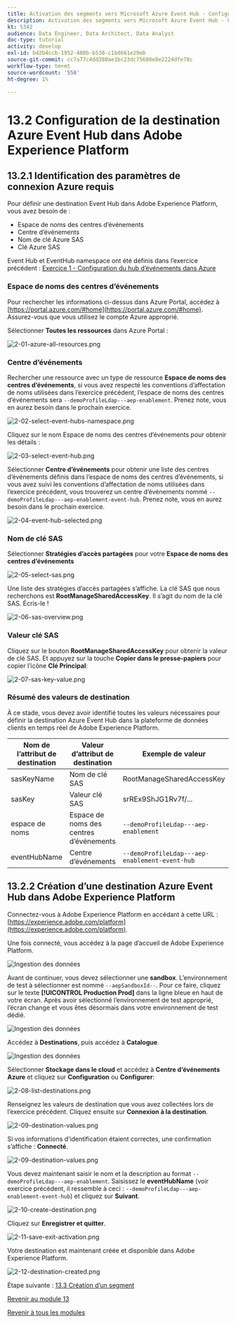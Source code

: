 ```yaml
---
title: Activation des segments vers Microsoft Azure Event Hub - Configuration de la destination RTCDP du centre d’événements dans Adobe Experience Platform
description: Activation des segments vers Microsoft Azure Event Hub - Configuration de la destination RTCDP du centre d’événements dans Adobe Experience Platform
kt: 5342
audience: Data Engineer, Data Architect, Data Analyst
doc-type: tutorial
activity: develop
exl-id: b42b4ccb-1952-480b-b538-c1bd661e29eb
source-git-commit: cc7a77c4dd380ae1bc23dc75608e8e2224dfe78c
workflow-type: tm+mt
source-wordcount: '558'
ht-degree: 1%

---
```


# 13.2 Configuration de la destination Azure Event Hub dans Adobe Experience Platform

## 13.2.1 Identification des paramètres de connexion Azure requis

Pour définir une destination Event Hub dans Adobe Experience Platform, vous avez besoin de :

- Espace de noms des centres d’événements
- Centre d’événements
- Nom de clé Azure SAS
- Clé Azure SAS

Event Hub et EventHub namespace ont été définis dans l’exercice précédent : [Exercice 1 - Configuration du hub d’événements dans Azure](./ex1.md)

### Espace de noms des centres d’événements

Pour rechercher les informations ci-dessus dans Azure Portal, accédez à [https://portal.azure.com/#home](https://portal.azure.com/#home). Assurez-vous que vous utilisez le compte Azure approprié.

Sélectionner **Toutes les ressources** dans Azure Portal :

![2-01-azure-all-resources.png](./images/2-01-azure-all-resources.png)

### Centre d’événements

Rechercher une ressource avec un type de ressource **Espace de noms des centres d’événements**, si vous avez respecté les conventions d’affectation de noms utilisées dans l’exercice précédent, l’espace de noms des centres d’événements sera `--demoProfileLdap---aep-enablement`. Prenez note, vous en aurez besoin dans le prochain exercice.

![2-02-select-event-hubs-namespace.png](./images/2-02-select-event-hubs-namespace.png)

Cliquez sur le nom Espace de noms des centres d’événements pour obtenir les détails :

![2-03-select-event-hub.png](./images/2-03-select-event-hub.png)

Sélectionner **Centre d’événements** pour obtenir une liste des centres d’événements définis dans l’espace de noms des centres d’événements, si vous avez suivi les conventions d’affectation de noms utilisées dans l’exercice précédent, vous trouverez un centre d’événements nommé `--demoProfileLdap---aep-enablement-event-hub`. Prenez note, vous en aurez besoin dans le prochain exercice.

![2-04-event-hub-selected.png](./images/2-04-event-hub-selected.png)

### Nom de clé SAS

Sélectionner **Stratégies d’accès partagées** pour votre **Espace de noms des centres d’événements**

![2-05-select-sas.png](./images/2-05-select-sas.png)

Une liste des stratégies d’accès partagées s’affiche. La clé SAS que nous recherchons est **RootManageSharedAccessKey**. Il s’agit du nom de la clé SAS. Écris-le !

![2-06-sas-overview.png](./images/2-06-sas-overview.png)

### Valeur clé SAS

Cliquez sur le bouton **RootManageSharedAccessKey** pour obtenir la valeur de clé SAS. Et appuyez sur la touche **Copier dans le presse-papiers** pour copier l’icône **Clé Principal**:

![2-07-sas-key-value.png](./images/2-07-sas-key-value.png)

### Résumé des valeurs de destination

À ce stade, vous devez avoir identifié toutes les valeurs nécessaires pour définir la destination Azure Event Hub dans la plateforme de données clients en temps réel de Adobe Experience Platform.

| Nom de l’attribut de destination | Valeur d’attribut de destination | Exemple de valeur |
|---|---|---|
| sasKeyName | Nom de clé SAS | RootManageSharedAccessKey |
| sasKey | Valeur clé SAS | srREx9ShJG1Rv7f/... |
| espace de noms | Espace de noms des centres d’événements | `--demoProfileLdap---aep-enablement` |
| eventHubName | Centre d’événements | `--demoProfileLdap---aep-enablement-event-hub` |

## 13.2.2 Création d’une destination Azure Event Hub dans Adobe Experience Platform

Connectez-vous à Adobe Experience Platform en accédant à cette URL : [https://experience.adobe.com/platform](https://experience.adobe.com/platform).

Une fois connecté, vous accédez à la page d’accueil de Adobe Experience Platform.

![Ingestion des données](../module2/images/home.png)

Avant de continuer, vous devez sélectionner une **sandbox**. L’environnement de test à sélectionner est nommé ``--aepSandboxId--``. Pour ce faire, cliquez sur le texte **[!UICONTROL Production Prod]** dans la ligne bleue en haut de votre écran. Après avoir sélectionné l’environnement de test approprié, l’écran change et vous êtes désormais dans votre environnement de test dédié.

![Ingestion des données](../module2/images/sb1.png)

Accédez à **Destinations**, puis accédez à **Catalogue**.

![Ingestion des données](./images/sb2a.png)

Sélectionner **Stockage dans le cloud** et accédez à **Centre d’événements Azure** et cliquez sur **Configuration** ou **Configurer**:

![2-08-list-destinations.png](./images/2-08-list-destinations.png)

Renseignez les valeurs de destination que vous avez collectées lors de l’exercice précédent. Cliquez ensuite sur **Connexion à la destination**.

![2-09-destination-values.png](./images/2-09-destination-values.png)

Si vos informations d’identification étaient correctes, une confirmation s’affiche : **Connecté**.

![2-09-destination-values.png](./images/2-09-destination-valuesa.png)

Vous devez maintenant saisir le nom et la description au format `--demoProfileLdap---aep-enablement`. Saisissez le **eventHubName** (voir exercice précédent, il ressemble à ceci : `--demoProfileLdap---aep-enablement-event-hub`) et cliquez sur **Suivant**.

![2-10-create-destination.png](./images/2-10-create-destination.png)

Cliquez sur **Enregistrer et quitter**.

![2-11-save-exit-activation.png](./images/2-11-save-exit-activation.png)

Votre destination est maintenant créée et disponible dans Adobe Experience Platform.

![2-12-destination-created.png](./images/2-12-destination-created.png)

Étape suivante : [13.3 Création d’un segment](./ex3.md)

[Revenir au module 13](./segment-activation-microsoft-azure-eventhub.md)

[Revenir à tous les modules](./../../overview.md)
